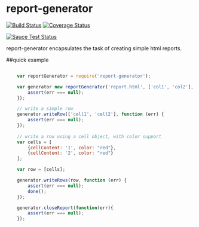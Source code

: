 # report-generator

[![Build Status](https://travis-ci.org/nathan-boyd/report-generator.svg?branch=master)](https://travis-ci.org/nathan-boyd/report-generator) [![Coverage Status](https://coveralls.io/repos/nathan-boyd/report-generator/badge.svg?branch=master)](https://coveralls.io/r/nathan-boyd/report-generator?branch=master) 

[![Sauce Test Status](https://saucelabs.com/browser-matrix/nathan-boyd.svg?auth=9459ca78bd664316a0cf84e43a98658a)](https://saucelabs.com/u/nathan-boyd)

report-generator encapsulates the task of creating simple html reports.

##quick example
```javascript

    var reportGenerator = require('report-generator');

    var generator new reportGenerator('report.html', ['col1', 'col2'], function (err) {
        assert(err === null);
    });

    // write a simple row
    generator.writeRow(['cell1', 'cell2'], function (err) {
        assert(err === null);
    });
    
    // write a row using a cell object, with color support
    var cells = [
        {cellContent: '1', color: "red"},
        {cellContent: '2', color: "red"}
    ];

    var row = [cells];

    generator.writeRows(row, function (err) {
        assert(err === null);
        done();
    });

    generator.closeReport(function(err){
        assert(err === null);
    });
    
```
